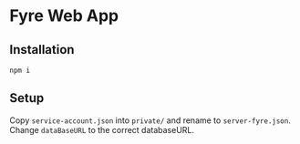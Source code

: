 # Fyre Web App

## Installation
```npm i```

## Setup
Copy `service-account.json` into `private/` and rename to `server-fyre.json`. Change `dataBaseURL` to the correct databaseURL.
